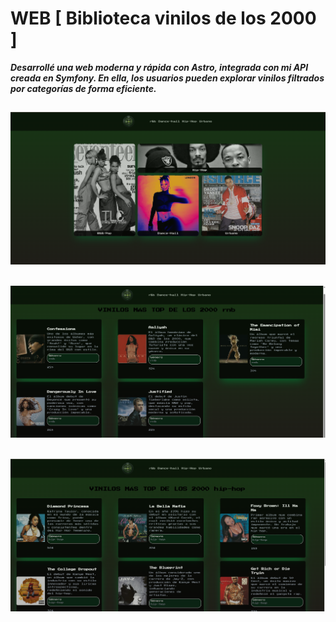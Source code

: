 # WEB [ Biblioteca vinilos de los 2000 ]

***Desarrollé una web moderna y rápida con Astro, integrada con mi API creada en Symfony. En ella, los usuarios pueden explorar vinilos filtrados por categorías de forma eficiente.***

![index.vinyls](public/img-screenshots/index.png)
---

![category.filter.rnb](public/img-screenshots/rnb.png)
---

![category.filter.rnb](public/img-screenshots/hip-hop.png)
---